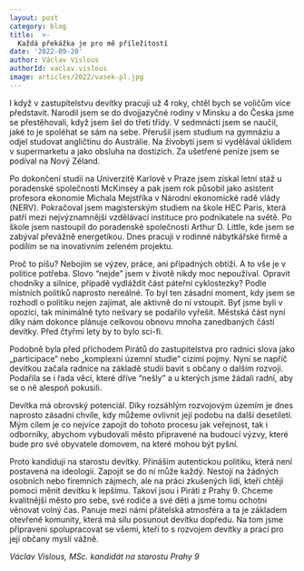 ```yaml
---
layout: post
category: blog
title:  >-
  Každá překážka je pro mě příležitostí
date: '2022-09-20'
author: Václav Vislous
authorId: vaclav.vislous
image: articles/2022/vasek-pl.jpg
---
```

I když v zastupitelstvu devítky pracuji už 4 roky, chtěl bych se voličům více představit. Narodil jsem se do dvojjazyčné rodiny v Minsku a do Česka jsme se přestěhovali, když jsem šel do třetí třídy. V sedmnácti jsem se naučil, jaké to je spoléhat se sám na sebe. Přerušil jsem studium na gymnáziu a odjel studovat angličtinu do Austrálie. Na živobytí jsem si vydělával úklidem v supermarketu a jako obsluha na dostizích. Za ušetřené peníze jsem se podíval na Nový Zéland.

Po dokončení studií na Univerzitě Karlově v Praze jsem získal letní stáž u poradenské společnosti McKinsey a pak jsem rok působil jako asistent profesora ekonomie Michala Mejstříka v Národní ekonomické radě vlády (NERV). Pokračoval jsem magisterským studiem na škole HEC Paris, která patří mezi nejvýznamnější vzdělávací instituce pro podnikatele na světě. Po škole jsem nastoupil do poradenské společnosti Arthur D. Little, kde jsem se zabýval převážně energetikou. Dnes pracuji v rodinné nábytkářské firmě a podílím se na inovativním zeleném projektu.

Proč to píšu? Nebojím se výzev, práce, ani případných obtíží. A to vše je v politice potřeba. Slovo “nejde” jsem v životě nikdy moc nepoužíval. Opravit chodníky a silnice, případě vydláždit část páteřní cyklostezky? Podle místních politiků naprosto nereálné. To byl ten zásadní moment, kdy jsem se rozhodl o politiku nejen zajímat, ale aktivně do ní vstoupit. Byť jsme byli v opozici, tak minimálně tyto nešvary se podařilo vyřešit. Městská část nyní díky nám dokonce plánuje celkovou obnovu mnoha zanedbaných částí devítky. Před čtyřmi lety by to bylo sci-fi.

Podobně byla před příchodem Pirátů do zastupitelstva pro radnici slova jako „participace“ nebo „komplexní územní studie“ cizími pojmy. Nyní se napříč devítkou začala radnice na základě studií bavit s občany o dalším rozvoji. Podařila se i řada věcí, které dříve “nešly” a u kterých jsme žádali radní, aby se o ně alespoň pokusili.

Devítka má obrovský potenciál. Díky rozsáhlým rozvojovým územím je dnes naprosto zásadní chvíle, kdy můžeme ovlivnit její podobu na další desetiletí. Mým cílem je co nejvíce zapojit do tohoto procesu jak veřejnost, tak i odborníky, abychom vybudovali město připravené na budoucí výzvy, které bude pro své obyvatele domovem, na které mohou být pyšní.

Proto kandiduji na starostu devítky. Přináším autentickou politiku, která není postavená na ideologii. Zapojit se do ní může každý. Nestojí na žádných osobních nebo firemních zájmech, ale na práci zkušených lidí, kteří chtějí pomoci měnit devítku k lepšímu. Takoví jsou i Piráti z Prahy 9. Chceme kvalitnější město pro sebe, své rodiče a své děti a jsme tomu ochotni věnovat volný čas. Panuje mezi námi přátelská atmosféra a ta je základem otevřené komunity, která má sílu posunout devítku dopředu. Na tom jsme připraveni spolupracovat se všemi, kteří to s rozvojem devítky a prací pro její občany myslí vážně. 

*Václav Vislous, MSc.*
*kandidát na starostu Prahy 9*
